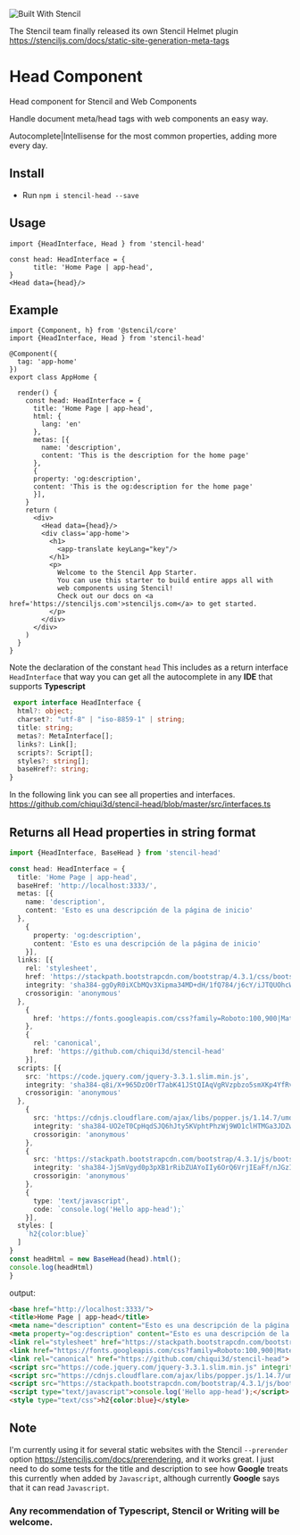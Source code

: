 ![Built With Stencil](https://img.shields.io/badge/-Built%20With%20Stencil-16161d.svg?logo=data%3Aimage%2Fsvg%2Bxml%3Bbase64%2CPD94bWwgdmVyc2lvbj0iMS4wIiBlbmNvZGluZz0idXRmLTgiPz4KPCEtLSBHZW5lcmF0b3I6IEFkb2JlIElsbHVzdHJhdG9yIDE5LjIuMSwgU1ZHIEV4cG9ydCBQbHVnLUluIC4gU1ZHIFZlcnNpb246IDYuMDAgQnVpbGQgMCkgIC0tPgo8c3ZnIHZlcnNpb249IjEuMSIgaWQ9IkxheWVyXzEiIHhtbG5zPSJodHRwOi8vd3d3LnczLm9yZy8yMDAwL3N2ZyIgeG1sbnM6eGxpbms9Imh0dHA6Ly93d3cudzMub3JnLzE5OTkveGxpbmsiIHg9IjBweCIgeT0iMHB4IgoJIHZpZXdCb3g9IjAgMCA1MTIgNTEyIiBzdHlsZT0iZW5hYmxlLWJhY2tncm91bmQ6bmV3IDAgMCA1MTIgNTEyOyIgeG1sOnNwYWNlPSJwcmVzZXJ2ZSI%2BCjxzdHlsZSB0eXBlPSJ0ZXh0L2NzcyI%2BCgkuc3Qwe2ZpbGw6I0ZGRkZGRjt9Cjwvc3R5bGU%2BCjxwYXRoIGNsYXNzPSJzdDAiIGQ9Ik00MjQuNywzNzMuOWMwLDM3LjYtNTUuMSw2OC42LTkyLjcsNjguNkgxODAuNGMtMzcuOSwwLTkyLjctMzAuNy05Mi43LTY4LjZ2LTMuNmgzMzYuOVYzNzMuOXoiLz4KPHBhdGggY2xhc3M9InN0MCIgZD0iTTQyNC43LDI5Mi4xSDE4MC40Yy0zNy42LDAtOTIuNy0zMS05Mi43LTY4LjZ2LTMuNkgzMzJjMzcuNiwwLDkyLjcsMzEsOTIuNyw2OC42VjI5Mi4xeiIvPgo8cGF0aCBjbGFzcz0ic3QwIiBkPSJNNDI0LjcsMTQxLjdIODcuN3YtMy42YzAtMzcuNiw1NC44LTY4LjYsOTIuNy02OC42SDMzMmMzNy45LDAsOTIuNywzMC43LDkyLjcsNjguNlYxNDEuN3oiLz4KPC9zdmc%2BCg%3D%3D&colorA=16161d&style=flat-square)

The Stencil team finally released its own Stencil Helmet plugin https://stenciljs.com/docs/static-site-generation-meta-tags

# Head Component 

Head component for Stencil and Web Components

Handle document meta/head tags with web components an easy way.

Autocomplete|Intellisense for the most common properties, adding more every day.

## Install

- Run `npm i stencil-head --save`

## Usage

```tsx
import {HeadInterface, Head } from 'stencil-head'

const head: HeadInterface = {
      title: 'Home Page | app-head',
}
<Head data={head}/>
```

## Example

```tsx
import {Component, h} from '@stencil/core'
import {HeadInterface, Head } from 'stencil-head'

@Component({
  tag: 'app-home'
})
export class AppHome {

  render() {
    const head: HeadInterface = {
      title: 'Home Page | app-head',
      html: {
        lang: 'en'
      },
      metas: [{
        name: 'description',
        content: 'This is the description for the home page'
      },
      {
      property: 'og:description',
      content: 'This is the og:description for the home page'
      }],
    }
    return (
      <div>
        <Head data={head}/>
        <div class='app-home'>
          <h1>
            <app-translate keyLang="key"/>
          </h1>
          <p>
            Welcome to the Stencil App Starter.
            You can use this starter to build entire apps all with
            web components using Stencil!
            Check out our docs on <a href='https://stenciljs.com'>stenciljs.com</a> to get started.
          </p>
        </div>
      </div>
    )
  }
}
```
Note the declaration of the constant `head` This includes as a return interface `HeadInterface`
that way you can get all the autocomplete in any **IDE** that supports **Typescript**

```ts 
 export interface HeadInterface {
  html?: object;
  charset?: "utf-8" | "iso-8859-1" | string;
  title: string;
  metas?: MetaInterface[];
  links?: Link[];
  scripts?: Script[];
  styles?: string[];
  baseHref?: string;
}
```

In the following link you can see all properties and interfaces.
https://github.com/chiqui3d/stencil-head/blob/master/src/interfaces.ts

## Returns all Head properties in string format

```ts 
import {HeadInterface, BaseHead } from 'stencil-head'

const head: HeadInterface = {
  title: 'Home Page | app-head',
  baseHref: 'http://localhost:3333/',
  metas: [{
    name: 'description',
    content: 'Esto es una descripción de la página de inicio'
  },
    {
      property: 'og:description',
      content: 'Esto es una descripción de la página de inicio'
    }],
  links: [{
    rel: 'stylesheet',
    href: 'https://stackpath.bootstrapcdn.com/bootstrap/4.3.1/css/bootstrap.min.css',
    integrity: 'sha384-ggOyR0iXCbMQv3Xipma34MD+dH/1fQ784/j6cY/iJTQUOhcWr7x9JvoRxT2MZw1T',
    crossorigin: 'anonymous'
  },
    {
      href: 'https://fonts.googleapis.com/css?family=Roboto:100,900|Material+Icons'
    },
    {
      rel: 'canonical',
      href: 'https://github.com/chiqui3d/stencil-head'
    }],
  scripts: [{
    src: 'https://code.jquery.com/jquery-3.3.1.slim.min.js',
    integrity: 'sha384-q8i/X+965DzO0rT7abK41JStQIAqVgRVzpbzo5smXKp4YfRvH+8abtTE1Pi6jizo',
    crossorigin: 'anonymous'
  },
    {
      src: 'https://cdnjs.cloudflare.com/ajax/libs/popper.js/1.14.7/umd/popper.min.js',
      integrity: 'sha384-UO2eT0CpHqdSJQ6hJty5KVphtPhzWj9WO1clHTMGa3JDZwrnQq4sF86dIHNDz0W1',
      crossorigin: 'anonymous'
    },
    {
      src: 'https://stackpath.bootstrapcdn.com/bootstrap/4.3.1/js/bootstrap.min.js',
      integrity: 'sha384-JjSmVgyd0p3pXB1rRibZUAYoIIy6OrQ6VrjIEaFf/nJGzIxFDsf4x0xIM+B07jRM',
      crossorigin: 'anonymous'
    },
    {
      type: 'text/javascript',
      code: `console.log('Hello app-head');`
    }],
  styles: [
    `h2{color:blue}`
  ]
}
const headHtml = new BaseHead(head).html();
console.log(headHtml)
}
```

output:

```html
<base href="http://localhost:3333/">
<title>Home Page | app-head</title>
<meta name="description" content="Esto es una descripción de la página de inicio">
<meta property="og:description" content="Esto es una descripción de la página de inicio">
<link rel="stylesheet" href="https://stackpath.bootstrapcdn.com/bootstrap/4.3.1/css/bootstrap.min.css" integrity="sha384-ggOyR0iXCbMQv3Xipma34MD+dH/1fQ784/j6cY/iJTQUOhcWr7x9JvoRxT2MZw1T" crossorigin="anonymous">
<link href="https://fonts.googleapis.com/css?family=Roboto:100,900|Material+Icons">
<link rel="canonical" href="https://github.com/chiqui3d/stencil-head">
<script src="https://code.jquery.com/jquery-3.3.1.slim.min.js" integrity="sha384-q8i/X+965DzO0rT7abK41JStQIAqVgRVzpbzo5smXKp4YfRvH+8abtTE1Pi6jizo" crossorigin="anonymous"></script>
<script src="https://cdnjs.cloudflare.com/ajax/libs/popper.js/1.14.7/umd/popper.min.js" integrity="sha384-UO2eT0CpHqdSJQ6hJty5KVphtPhzWj9WO1clHTMGa3JDZwrnQq4sF86dIHNDz0W1" crossorigin="anonymous"></script>
<script src="https://stackpath.bootstrapcdn.com/bootstrap/4.3.1/js/bootstrap.min.js" integrity="sha384-JjSmVgyd0p3pXB1rRibZUAYoIIy6OrQ6VrjIEaFf/nJGzIxFDsf4x0xIM+B07jRM" crossorigin="anonymous"></script>
<script type="text/javascript">console.log('Hello app-head');</script>
<style type="text/css">h2{color:blue}</style>
```


## Note
I'm currently using it for several static websites with the Stencil `--prerender` option https://stenciljs.com/docs/prerendering, and it works great. 
I just need to do some tests for the title and description to see how
**Google** treats this currently when added by `Javascript`,
although currently **Google** says that it can read `Javascript`.

### Any recommendation of Typescript, Stencil or Writing will be welcome.
